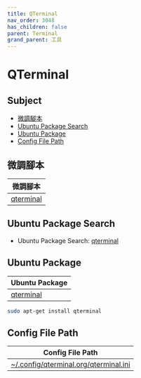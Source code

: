 ```yaml
---
title: QTerminal
nav_order: 3048
has_children: false
parent: Terminal
grand_parent: 工具
---
```



# QTerminal


## Subject

* [微調腳本](#微調腳本)
* [Ubuntu Package Search](#debian-package-search)
* [Ubuntu Package](#debian-package)
* [Config File Path](#config-file-path)


## 微調腳本

| 微調腳本 |
| --- |
| [qterminal](https://github.com/samwhelp/lubuntu-adjustment/tree/main/prototype/main/tool-config/qterminal) |


## Ubuntu Package Search

* Ubuntu Package Search: [qterminal](https://packages.ubuntu.com/search?keywords=qterminal)


## Ubuntu Package

| Ubuntu Package |
| --- |
| [qterminal](https://packages.ubuntu.com/noble/qterminal) |

``` sh
sudo apt-get install qterminal
```


## Config File Path

| Config File Path |
| --- |
| [~/.config/qterminal.org/qterminal.ini](https://github.com/samwhelp/lubuntu-adjustment/tree/main/prototype/main/tool-config/qterminal/asset/overlay/etc/skel/.config/qterminal.org/qterminal.ini) |
